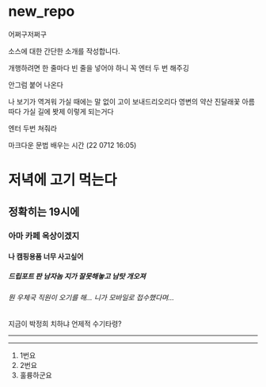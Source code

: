# new_repo
어쩌구저쩌구

소스에 대한 간단한 소개를 작성합니다.

개행하려면 한 줄마다 빈 줄을 넣어야 하니 꼭 엔터 두 번 해주깅

안그럼 붙어 나온다

나 보기가 역겨워 가실 때에는
말 없이 고이 보내드리오리다
영변의 약산 진달래꽃
아름따다 가실 길에 봣제 이렇게 되는거다

엔터 두번 쳐줘라

마크다운 문법 배우는 시간 (22 0712 16:05)

# 저녁에 고기 먹는다
## 정확히는 19시에
### 아마 카페 옥상이겠지
#### 나 캠핑용품 너무 사고싶어
##### 드립포트 판 남자놈 지가 잘못해놓고 남탓 개오져
###### 뭔 우체국 직원이 오기를 해... 니가 모바일로 접수했다며... 
지금이 박정희 치하냐 
언제적 수기타령?

---
***

1. 1번요
2. 2번요
3. 훌륭하군요
